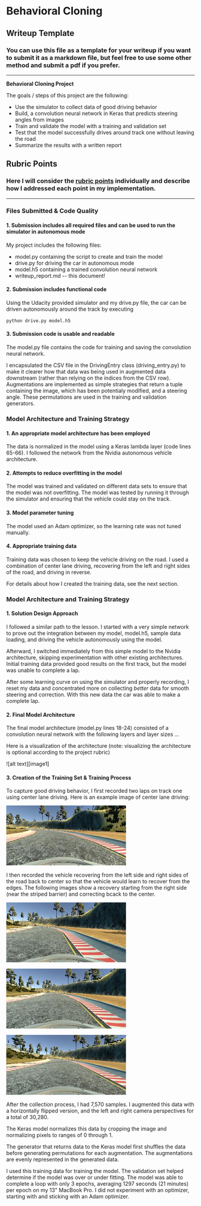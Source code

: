 # **Behavioral Cloning** 

## Writeup Template

### You can use this file as a template for your writeup if you want to submit it as a markdown file, but feel free to use some other method and submit a pdf if you prefer.

---

**Behavioral Cloning Project**

The goals / steps of this project are the following:
* Use the simulator to collect data of good driving behavior
* Build, a convolution neural network in Keras that predicts steering angles from images
* Train and validate the model with a training and validation set
* Test that the model successfully drives around track one without leaving the road
* Summarize the results with a written report


[//]: # (Image References)

[image2]: ./examples/center.jpg "Center driving"
[image3]: ./examples/recovery_1.jpg "Recovery Image"
[image4]: ./examples/recovery_2.jpg "Recovery Image"
[image5]: ./examples/recovery_3.jpg "Recovery Image"
[image6]: ./examples/flipped.jpg "Flipped Image"

## Rubric Points
### Here I will consider the [rubric points](https://review.udacity.com/#!/rubrics/432/view) individually and describe how I addressed each point in my implementation.  

---
### Files Submitted & Code Quality

#### 1. Submission includes all required files and can be used to run the simulator in autonomous mode

My project includes the following files:
* model.py containing the script to create and train the model
* drive.py for driving the car in autonomous mode
* model.h5 containing a trained convolution neural network 
* writeup_report.md -- this document!

#### 2. Submission includes functional code
Using the Udacity provided simulator and my drive.py file, the car can be driven autonomously around the track by executing 
```
python drive.py model.h5
```

#### 3. Submission code is usable and readable

The model.py file contains the code for training and saving the convolution neural network. 

I encapsulated the CSV file in the DrivingEntry class (driving_entry.py) to make it clearer how that data was being used in augmented data downstream (rather than relying on the indices from the CSV row). Augmentations are implemented as simple strategies that return a tuple containing the image, which has been potentialy modified, and a steering angle. These permutations are used in the training and validation generators.

### Model Architecture and Training Strategy

#### 1. An appropriate model architecture has been employed

The data is normalized in the model using a Keras lambda layer (code lines 65-66). I followed the network from the Nvidia autonomous vehicle architecture.

#### 2. Attempts to reduce overfitting in the model

The model was trained and validated on different data sets to ensure that the model was not overfitting. The model was tested by running it through the simulator and ensuring that the vehicle could stay on the track.

#### 3. Model parameter tuning

The model used an Adam optimizer, so the learning rate was not tuned manually.

#### 4. Appropriate training data

Training data was chosen to keep the vehicle driving on the road. I used a combination of center lane driving, recovering from the left and right sides of the road, and driving in reverse.

For details about how I created the training data, see the next section. 

### Model Architecture and Training Strategy

#### 1. Solution Design Approach

I followed a similar path to the lesson. I started with a very simple network to prove out the integration between my model, model.h5, sample data loading, and driving the vehicle autonomously using the model.

Afterward, I switched immediately from this simple model to the Nvidia architecture, skipping experimentation with other existing architectures. Initial training data provided good results on the first track, but the model was unable to complete a lap.

After some learning curve on using the simulator and properly recording, I reset my data and concentrated more on collecting _better_ data for smooth steering and correction. With this new data the car was able to make a complete lap.

#### 2. Final Model Architecture

The final model architecture (model.py lines 18-24) consisted of a convolution neural network with the following layers and layer sizes ...

Here is a visualization of the architecture (note: visualizing the architecture is optional according to the project rubric)

![alt text][image1]

#### 3. Creation of the Training Set & Training Process

To capture good driving behavior, I first recorded two laps on track one using center lane driving. Here is an example image of center lane driving:

![alt text][image2]

I then recorded the vehicle recovering from the left side and right sides of the road back to center so that the vehicle would learn to recover from the edges. The following images show a recovery starting from the right side (near the striped barrier) and correcting bcack to the center.

![alt text][image3]

![alt text][image4]

![alt text][image5]

After the collection process, I had 7,570 samples. I augmented this data with a horizontally flipped version, and the left and right camera perspectives for a total of 30,280. 

The Keras model normalizes this data by cropping the image and normalizing pixels to ranges of 0 through 1.

The generator that returns data to the Keras model first shuffles the data before generating permutations for each augmentation. The augmentations are evenly represented in the generated data.

I used this training data for training the model. The validation set helped determine if the model was over or under fitting. The model was able to complete a loop with only 3 epochs, averaging 1297 seconds (21 minutes) per epoch on my 13" MacBook Pro. I did not experiment with an optimizer, starting with and sticking with an Adam optimizer.
